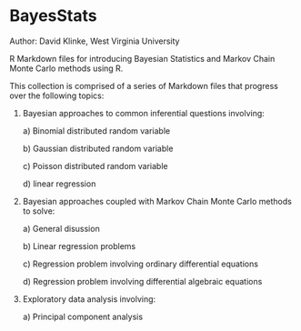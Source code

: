 # BayesStats
Author: David Klinke, West Virginia University

R Markdown files for introducing Bayesian Statistics and Markov Chain Monte Carlo methods using R.

This collection is comprised of a series of Markdown files that progress over the following topics:
1) Bayesian approaches to common inferential questions involving:

    a) Binomial distributed random variable

    b) Gaussian distributed random variable

    c) Poisson distributed random variable

    d) linear regression

2) Bayesian approaches coupled with Markov Chain Monte Carlo methods to solve:

    a) General disussion

    b) Linear regression problems

    c) Regression problem involving ordinary differential equations

    d) Regression problem involving differential algebraic equations

3) Exploratory data analysis involving:

    a) Principal component analysis
